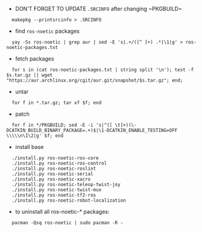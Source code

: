 - DON'T FORGET TO UPDATE `.SRCINFO` after changing ~PKGBUILD~
```fish
  makepkg --printsrcinfo > .SRCINFO
```


- find `ros-noetic` packages
```fish
  yay -Ss ros-noetic | grep aur | sed -E 's|.+/([^ ]+) .*|\1|g' > ros-noetic-packages.txt
```

- fetch packages
```fish
  for s in (cat ros-noetic-packages.txt | string split '\n'); test -f $s.tar.gz || wget "https://aur.archlinux.org/cgit/aur.git/snapshot/$s.tar.gz"; end;
```

- untar
```fish
  for f in *.tar.gz; tar xf $f; end
```

- patch
```fish
  for f in */PKGBUILD; sed -E -i 's|^([ \t]+)(\-DCATKIN_BUILD_BINARY_PACKAGE=.+)$|\1-DCATKIN_ENABLE_TESTING=OFF \\\\\n\1\2|g' $f; end
```

- install base
```fish
  ./install.py ros-noetic-ros-core
  ./install.py ros-noetic-ros-control
  ./install.py ros-noetic-roslint
  ./install.py ros-noetic-serial
  ./install.py ros-noetic-xacro
  ./install.py ros-noetic-teleop-twist-joy
  ./install.py ros-noetic-twist-mux
  ./install.py ros-noetic-tf2-ros
  ./install.py ros-noetic-robot-localization
```

- to uninstall all ros-noetic-* packages:

```fish
  pacman -Qsq ros-noetic | sudo pacman -R -
```
